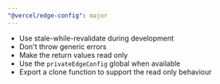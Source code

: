 ```yaml
---
"@vercel/edge-config": major
---
```


- Use stale-while-revalidate during development
- Don't throw generic errors
- Make the return values read only
- Use the `privateEdgeConfig` global when available
- Export a clone function to support the read only behaviour
